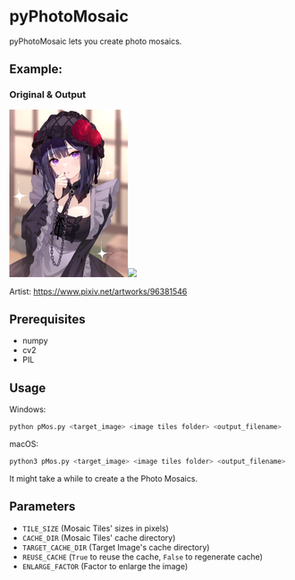 # pyPhotoMosaic
 pyPhotoMosaic lets you create photo mosaics.

## Example:
### Original & Output
<img src="target.png" height="300px"><img src="output.jpg" height="300px">

Artist: 
<a href="https://www.pixiv.net/artworks/96381546">https://www.pixiv.net/artworks/96381546</a>

## Prerequisites

- numpy
- cv2
- PIL

## Usage

Windows:
```bash
python pMos.py <target_image> <image tiles folder> <output_filename>
```

macOS:
```bash
python3 pMos.py <target_image> <image tiles folder> <output_filename>
```

It might take a while to create a the Photo Mosaics.

## Parameters
- `TILE_SIZE` (Mosaic Tiles' sizes in pixels)
- `CACHE_DIR` (Mosaic Tiles' cache directory)
- `TARGET_CACHE_DIR` (Target Image's cache directory)
- `REUSE_CACHE` (`True` to reuse the cache, `False` to regenerate cache)
- `ENLARGE_FACTOR` (Factor to enlarge the image)

